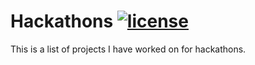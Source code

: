 # Hackathons [![license](https://img.shields.io/github/license/DAVFoundation/captain-n3m0.svg?style=flat-square)](https://github.com/subhamb123/Hackathons/blob/main/LICENSE)

This is a list of projects I have worked on for hackathons.
